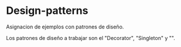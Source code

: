 # Design-patterns
Asignacion de ejemplos con patrones de diseño.

Los patrones de diseño a trabajar son el "Decorator", "Singleton" y "".
